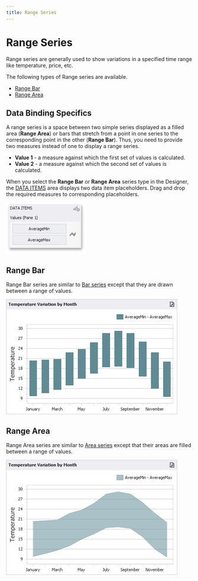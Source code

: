 ```yaml
---
title: Range Series
---
```

# Range Series
Range series are generally used to show variations in a specified time range like temperature, price, etc.

The following types of Range series are available.
* [Range Bar](#range-bar)
* [Range Area](#range-area)

## Data Binding Specifics
A range series is a space between two simple series displayed as a filled area (**Range Area**) or bars that stretch from a point in one series to the corresponding point in the other (**Range Bar**). Thus, you need to provide two measures instead of one to display a range series.
* **Value 1** - a measure against which the first set of values is calculated.
* **Value 2** - a measure against which the second set of values is calculated.

When you select the **Range Bar** or **Range Area** series type in the Designer, the [DATA ITEMS](../../../ui-elements/data-items-pane.md) area displays two data item placeholders. Drag and drop the required measures to corresponding placeholders.

![RangeSeries_DataBinding](../../../../../images/img117779.png)

## <a name="range-bar"/>Range Bar
Range Bar series are similar to [Bar series](bar-series.md) except that they are drawn between a range of values.

![RangeBar](../../../../../images/img117776.png)

## <a name="range-area"/>Range Area
Range Area series are similar to [Area series](area-series.md) except that their areas are filled between a range of values.

![RangeArea](../../../../../images/img117777.png)